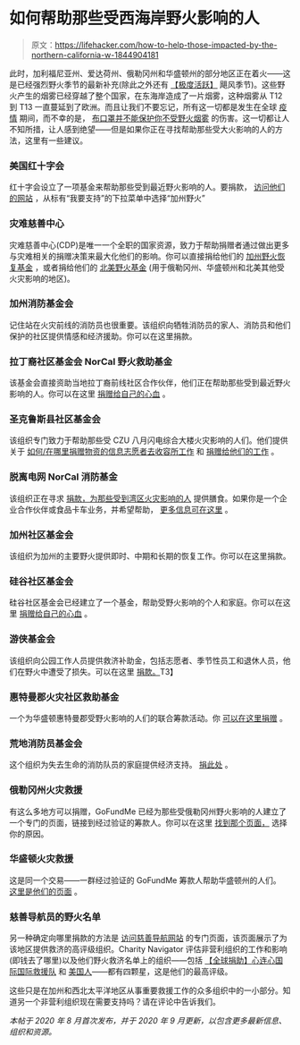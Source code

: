 # 如何帮助那些受西海岸野火影响的人

> 原文：<https://lifehacker.com/how-to-help-those-impacted-by-the-northern-california-w-1844904181>

此时，加利福尼亚州、爱达荷州、俄勒冈州和华盛顿州的部分地区正在着火——这是已经强烈野火季节的最新补充(除此之外还有 [【极度活跃】](https://www.noaa.gov/media-release/extremely-active-hurricane-season-possible-for-atlantic-basin) 飓风季节)。这些野火产生的烟雾已经穿越了整个国家，在东海岸造成了一片烟雾，这种烟雾从 T12 到 T13 一直蔓延到了欧洲。而且让我们不要忘记，所有这一切都是发生在全球 [疫情](https://lifehacker.com/how-to-shelter-from-a-storm-during-a-pandemic-1844698438) 期间，而不幸的是， [布口罩并不能保护你不受野火烟雾](https://vitals.lifehacker.com/cloth-masks-dont-protect-against-wildfire-smoke-1845049868) 的伤害。这一切都让人不知所措，让人感到绝望——但是如果你正在寻找帮助那些受大火影响的人的方法，这里有一些建议。



### **美国红十字会**

红十字会设立了一项基金来帮助那些受到最近野火影响的人。要捐款， [访问他们的网站](https://www.redcross.org/donate/donation.html) ，从标有“我要支持”的下拉菜单中选择“加州野火”

### **灾难慈善中心**

灾难慈善中心(CDP)是唯一一个全职的国家资源，致力于帮助捐赠者通过做出更多与灾难相关的捐赠决策来最大化他们的影响。你可以直接捐给他们的 [加州野火恢复基金](https://disasterphilanthropy.org/donate-to-the-california-wildfires-recovery-fund) ，或者捐给他们的 [北美野火基金](https://disasterphilanthropy.org/support-north-american-wildfire-recovery) (用于俄勒冈州、华盛顿州和北美其他受火灾影响的地区)。

### **加州消防基金会**

记住站在火灾前线的消防员也很重要。该组织向牺牲消防员的家人、消防员和他们保护的社区提供情感和经济援助。你可以在这里捐款。

### **拉丁裔社区基金会 NorCal 野火救助基金**

该基金会直接资助当地拉丁裔前线社区合作伙伴，他们正在帮助那些受到最近野火影响的人。你可以在这里 [捐赠给自己的心血](https://latino-community-foundation.networkforgood.com/projects/38583-northern-california-wildfire-relief-fund) 。

### **圣克鲁斯县社区基金会**

该组织专门致力于帮助那些受 CZU 八月闪电综合大楼火灾影响的人们。他们提供关于 [如何/在哪里捐赠物资的信息](https://www.co.santa-cruz.ca.us/FireResources.aspx)[志愿者去收容所工作](https://scvolunteercenter.org/events-2/lightning-fire-2020) 和 [捐赠给他们的工作](https://www.cfscc.org/donate/fire) 。

### **脱离电网 NorCal 消防基金**

该组织正在寻求 [捐款，为那些受到湾区火灾影响的人](https://offthegrid.com/relief-efforts) 提供膳食。如果你是一个企业合作伙伴或食品卡车业务，并希望帮助， [更多信息可在这里](https://offthegrid.com/norcal-fire-relief) 。

### **加州社区基金会**

该组织为加州的主要野火提供即时、中期和长期的恢复工作。你可以在这里捐款。

### **硅谷社区基金会**

硅谷社区基金会已经建立了一个基金，帮助受野火影响的个人和家庭。你可以在这里 [捐赠给自己的心血](https://www.siliconvalleycf.org/san-mateo-santa-clara-fire-relief?fbclid=IwAR0IZ4MvG1bPRHDgC-08fYjRhch50XUPdf6-pFUC2HJKHDHfi8fw91HapA0) 。

### **游侠基金会**

该组织向公园工作人员提供救济补助金，包括志愿者、季节性员工和退休人员，他们在野火中遭受了损失。可以在这里 [捐款。](http://www.cspra.com/rangerfoundation/index.html)T3】

### **惠特曼郡火灾社区救助基金**

一个为华盛顿惠特曼郡受野火影响的人们的联合筹款活动。你 [可以在这里捐赠](https://donorbox.org/whitman-county-fire-relief-fund) 。

### **荒地消防员基金会**

这个组织为失去生命的消防队员的家庭提供经济支持。 [捐此处](https://wff.givecloud.co/products/DONATE-QUICK/donatetoday) 。

### **俄勒冈州火灾救援**

有这么多地方可以捐赠，GoFundMe 已经为那些受俄勒冈州野火影响的人建立了一个专门的页面，链接到经过验证的筹款人。你可以在这里 [找到那个页面，](https://gfmnorma.wpengine.com/act/oregon-fires) 选择你的原因。

### **华盛顿火灾救援**

这是同一个交易——一群经过验证的 GoFundMe 筹款人帮助华盛顿州的人们。 [这里是他们的页面](https://gfmnorma.wpengine.com/act/washington-fires) 。

### **慈善导航员的野火名单**

另一种确定向哪里捐款的方法是 [访问慈善导航网站](https://www.charitynavigator.org/index.cfm?bay=content.view&cpid=7574) 的专门页面，该页面展示了为该地区提供救济的高评级组织。Charity Navigator 评估非营利组织的工作和影响(即钱去了哪里)以及他们野火救济名单上的组织——包括 [【全球捐助】](https://www.globalgiving.org/projects/california-oregon-wildfires-helping-children-diapers)[心连心国际](https://secure.touchnet.com/C25068_ustores/web/store_main.jsp?STOREID=31&SINGLESTORE=true)[国际救援队](https://www.irteams.org/donate) 和 [美国人](https://www.americares.org/HelpLebanon)——都有四颗星，这是他们的最高评级。

这些只是在加州和西北太平洋地区从事重要救援工作的众多组织中的一小部分。知道另一个非营利组织现在需要支持吗？请在评论中告诉我们。

*本帖于 2020 年 8 月首次发布，并于 2020 年 9 月更新，以包含更多最新信息、组织和资源。*